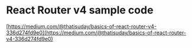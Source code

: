 # React Router v4 sample code
[https://medium.com/@thatisuday/basics-of-react-router-v4-336d274fd9e0](https://medium.com/@thatisuday/basics-of-react-router-v4-336d274fd9e0)
